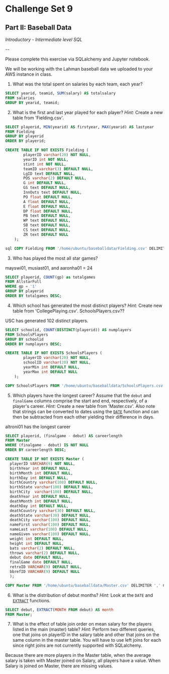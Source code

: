 # Challenge Set 9
## Part II: Baseball Data

*Introductory - Intermediate level SQL*

--

Please complete this exercise via SQLalchemy and Jupyter notebook.

We will be working with the Lahman baseball data we uploaded to your AWS instance in class. 


1. What was the total spent on salaries by each team, each year?
````sql
SELECT yearid, teamid, SUM(salary) AS totalsalary 
FROM salaries
GROUP BY yearid, teamid;
````

2. What is the first and last year played for each player? *Hint:* Create a new table from 'Fielding.csv'.

```sql
SELECT playerid, MIN(yearid) AS firstyear, MAX(yearid) AS lastyear
FROM Fielding
GROUP BY playerid
ORDER BY playerid;
```

```sql
CREATE TABLE IF NOT EXISTS Fielding (
	    playerID varchar(20) NOT NULL,
	    yearID int NOT NULL,
	    stint int NOT NULL,
	    teamID varchar(3) DEFAULT NULL,
	    LgID text DEFAULT NULL,
	    POS varchar(2) DEFAULT NULL,
        G int DEFAULT NULL,
        GS text DEFAULT NULL,
        InnOuts text DEFAULT NULL,
        PO float DEFAULT NULL,
        A float DEFAULT NULL,
        E float DEFAULT NULL,
        DP float DEFAULT NULL,
        PB text DEFAULT NULL,
        WP text DEFAULT NULL,
        SB text DEFAULT NULL,
        CS text DEFAULT NULL,
	    ZR text DEFAULT NULL
    );

sql COPY Fielding FROM '/home/ubuntu/baseballdata/Fielding.csv' DELIMITER ',' CSV HEADER;
```

3. Who has played the most all star games?  

mayswi01, musiast01, and aaronha01 = 24

```sql
SELECT playerid, COUNT(gp) as totalgames
FROM AllstarFull
WHERE gp = '1'
GROUP BY playerid
ORDER BY totalgames DESC;
```

4. Which school has generated the most distinct players? *Hint:* Create new table from 'CollegePlaying.csv'. SchoolsPlayers.csv??

USC has generated 102 distinct players.

```sql
SELECT schoolid, COUNT(DISTINCT(playerid)) AS numplayers
FROM SchoolsPlayers
GROUP BY schoolid
ORDER BY numplayers DESC;
```

```sql
CREATE TABLE IF NOT EXISTS SchoolsPlayers (
	    playerID varchar(20) NOT NULL,
	    schoolID varchar(20) NOT NULL,
	    yearMin int DEFAULT NULL,
	    yearMax int DEFAULT NULL
    );

COPY SchoolsPlayers FROM '/home/ubuntu/baseballdata/SchoolsPlayers.csv' DELIMITER ',' CSV HEADER;
```

5. Which players have the longest career? Assume that the `debut` and `finalGame` columns comprise the start and end, respectively, of a player's career. *Hint:* Create a new table from 'Master.csv'. Also note that strings can be converted to dates using the [`DATE`](https://wiki.postgresql.org/wiki/Working_with_Dates_and_Times_in_PostgreSQL#WORKING_with_DATETIME.2C_DATE.2C_and_INTERVAL_VALUES) function and can then be subtracted from each other yielding their difference in days.

altroni01 has the longest career

```sql
SELECT playerid, (finalgame - debut) AS careerlength
FROM Master
WHERE (finalgame - debut) IS NOT NULL
ORDER BY careerlength DESC;
```

```sql
CREATE TABLE IF NOT EXISTS Master (
  playerID VARCHAR(9) NOT NULL,
  birthYear int DEFAULT NULL,
  birthMonth int DEFAULT NULL,
  birthDay int DEFAULT NULL,
  birthCountry varchar(100) DEFAULT NULL,
  birthState varchar(100) DEFAULT NULL,
  birthCity  varchar(100) DEFAULT NULL,
  deathYear int DEFAULT NULL,
  deathMonth int DEFAULT NULL,
  deathDay int DEFAULT NULL,
  deathCountry varchar(30) DEFAULT NULL,
  deathState varchar(30) DEFAULT NULL,
  deathCity varchar(100) DEFAULT NULL,
  nameFirst varchar(100) DEFAULT NULL,
  nameLast varchar(100) DEFAULT NULL,
  nameGiven varchar(100) DEFAULT NULL,
  weight int DEFAULT NULL,
  height int DEFAULT NULL,
  bats varchar(2) DEFAULT NULL,
  throws varchar(2) DEFAULT NULL,
  debut date DEFAULT NULL,
  finalGame date DEFAULT NULL,
  retroID VARCHAR(9) DEFAULT NULL,
  bbrefID VARCHAR(9) DEFAULT NULL
  );

COPY Master FROM '/home/ubuntu/baseballdata/Master.csv' DELIMITER ',' CSV HEADER;

```


6. What is the distribution of debut months? *Hint:* Look at the `DATE` and [`EXTRACT`](https://www.postgresql.org/docs/current/static/functions-datetime.html#FUNCTIONS-DATETIME-EXTRACT) functions.

```sql
SELECT debut, EXTRACT(MONTH FROM debut) AS month
FROM Master;
```

7. What is the effect of table join order on mean salary for the players listed in the main (master) table? *Hint:* Perform two different queries, one that joins on playerID in the salary table and other that joins on the same column in the master table. You will have to use left joins for each since right joins are not currently supported with SQLalchemy.

Because there are more players in the Master table, when the average salary is taken with Master joined on Salary, all players have a value. When Salary is joined on Master, there are missing values. 
